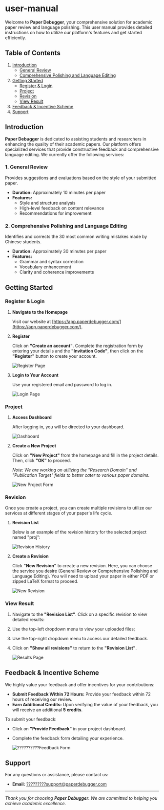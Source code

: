 # user-manual

Welcome to **Paper Debugger**, your comprehensive solution for academic paper review and language polishing. This user manual provides detailed instructions on how to utilize our platform's features and get started efficiently.

## Table of Contents

1. [Introduction](#introduction)
   - [General Review](#1-general-review)
   - [Comprehensive Polishing and Language Editing](#2-comprehensive-polishing-and-language-editing)
2. [Getting Started](#getting-started)
   - [Register & Login](#register--login)
   - [Project](#project)
   - [Revision](#revision)
   - [View Result](#view-result)
3. [Feedback & Incentive Scheme](#feedback--incentive-scheme)
4. [Support](#support)

## Introduction

**Paper Debugger** is dedicated to assisting students and researchers in enhancing the quality of their academic papers. Our platform offers specialized services that provide constructive feedback and comprehensive language editing. We currently offer the following services:

### 1. General Review

Provides suggestions and evaluations based on the style of your submitted paper.

- **Duration:** Approximately 10 minutes per paper
- **Features:**
  - Style and structure analysis
  - High-level feedback on content relevance
  - Recommendations for improvement

### 2. Comprehensive Polishing and Language Editing

Identifies and corrects the 30 most common writing mistakes made by Chinese students.

- **Duration:** Approximately 30 minutes per paper
- **Features:**
  - Grammar and syntax correction
  - Vocabulary enhancement
  - Clarity and coherence improvements

## Getting Started

### Register & Login

1. **Navigate to the Homepage**

   Visit our website at [https://app.paperdebugger.com/](https://app.paperdebugger.com/).

2. **Register**

   Click on **"Create an account"**. Complete the registration form by entering your details and the **"Invitation Code"**, then click on the **"Register"** button to create your account.

   ![Register Page](assets/user_manual/register.jpg)

3. **Login to Your Account**

   Use your registered email and password to log in.

   ![Login Page](assets/user_manual/login.jpg)

### Project

1. **Access Dashboard**

   After logging in, you will be directed to your dashboard.

   ![Dashboard](assets/user_manual/home.jpg)

2. **Create a New Project**

   Click on **"New Project"** from the homepage and fill in the project details. Then, click **"OK"** to proceed.

   *Note: We are working on utilizing the "Research Domain" and "Publication Target" fields to better cater to various paper domains.*

   ![New Project Form](assets/user_manual/new_project.jpg)

### Revision

Once you create a project, you can create multiple revisions to utilize our services at different stages of your paper's life cycle.

1. **Revision List**

   Below is an example of the revision history for the selected project named "proj":

   ![Revision History](assets/user_manual/project_revisions.jpg)

2. **Create a Revision**

   Click **"New Revision"** to create a new revision. Here, you can choose the service you desire (General Review or Comprehensive Polishing and Language Editing). You will need to upload your paper in either PDF or zipped LaTeX format to proceed.

   ![New Revision](assets/user_manual/new_revision.jpg)

### View Result
1. Navigate to the **"Revision List"**. Click on a specific revision to view detailed results:
2. Use the top-left dropdown menu to view your uploaded files;
3. Use the top-right dropdown menu to access our detailed feedback.
4. Click on **"Show all revisions"** to return to the **"Revision List"**.

   ![Results Page](assets/user_manual/view_results.jpg)

## Feedback & Incentive Scheme

We highly value your feedback and offer incentives for your contributions:

- **Submit Feedback Within 72 Hours:** Provide your feedback within 72 hours of receiving our review.
- **Earn Additional Credits:** Upon verifying the value of your feedback, you will receive an additional **5 credits**.

To submit your feedback:

- Click on **"Provide Feedback"** in your project dashboard.
- Complete the feedback form detailing your experience.

   ![??????????Feedback Form](#)

## Support

For any questions or assistance, please contact us:

- **Email:** [?????????support@paperdebugger.com](mailto:support@paperdebugger.com)

---

*Thank you for choosing **Paper Debugger**. We are committed to helping you achieve academic excellence.*
